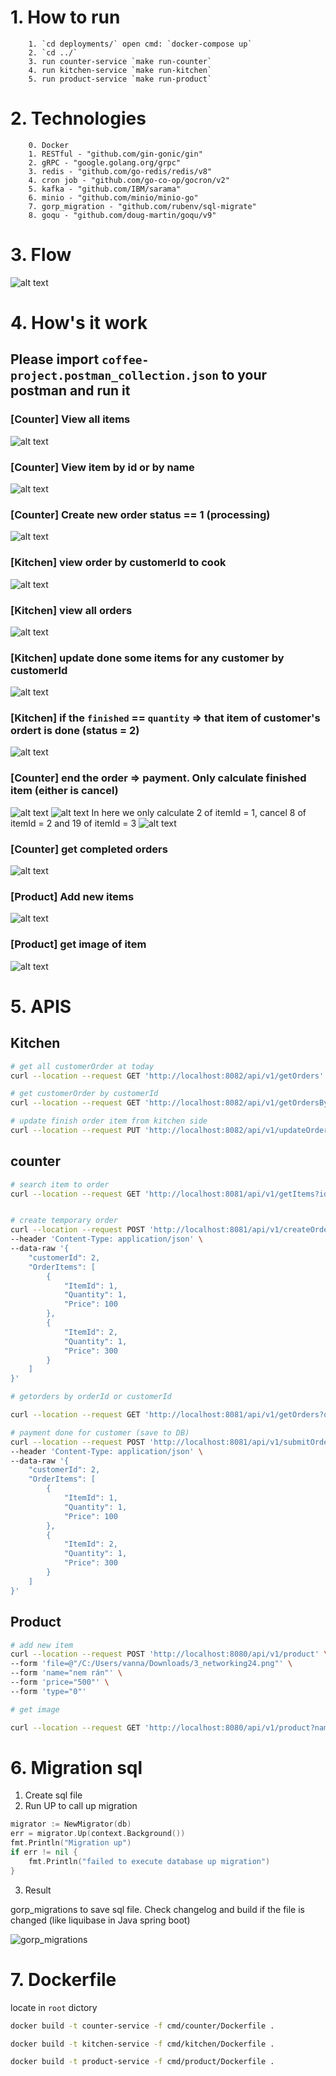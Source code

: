 # 1. How to run

        1. `cd deployments/` open cmd: `docker-compose up`
        2. `cd ../`
        3. run counter-service `make run-counter`
        4. run kitchen-service `make run-kitchen`
        5. run product-service `make run-product`

# 2. Technologies

        0. Docker
        1. RESTful - "github.com/gin-gonic/gin"
        2. gRPC - "google.golang.org/grpc"
        3. redis - "github.com/go-redis/redis/v8"
        4. cron job - "github.com/go-co-op/gocron/v2"
        5. kafka - "github.com/IBM/sarama"
        6. minio - "github.com/minio/minio-go"
        7. gorp_migration - "github.com/rubenv/sql-migrate"
        8. goqu - "github.com/doug-martin/goqu/v9"

# 3. Flow

![alt text](docs/flow.png)


# 4. How's it work

## Please import `coffee-project.postman_collection.json` to your postman and run it

### [Counter] View all items
![alt text](docs/2.png)
### [Counter] View item by id or by name
![alt text](docs/3.png)
### [Counter] Create new order status == 1 (processing)
![alt text](docs/1.png)
### [Kitchen] view order by customerId to cook
![alt text](docs/4.png)
### [Kitchen] view all orders
![alt text](docs/5.png)
### [Kitchen] update done some items for any customer by customerId
![alt text](docs/6.png)
### [Kitchen] if the `finished` == `quantity` => that item of customer's ordert is done (status = 2)
![alt text](docs/7.png)
### [Counter] end the order => payment. Only calculate finished item (either is cancel)
![alt text](docs/8.png)
![alt text](docs/10.png)
In here we only calculate 2 of itemId = 1, cancel 8 of itemId = 2 and 19 of itemId = 3
![alt text](docs/9.png)
### [Counter] get completed orders
![alt text](docs/11.png)
### [Product] Add new items
![alt text](docs/12.png)
### [Product] get image of item
![alt text](docs/13.png)

# 5. APIS

## Kitchen
```bash
# get all customerOrder at today
curl --location --request GET 'http://localhost:8082/api/v1/getOrders'

# get customerOrder by customerId
curl --location --request GET 'http://localhost:8082/api/v1/getOrdersByCustomerId?customerId=2'

# update finish order item from kitchen side
curl --location --request PUT 'http://localhost:8082/api/v1/updateOrderStatus?customerId=2&itemId=1&finished=1'

```

## counter
```bash
# search item to order
curl --location --request GET 'http://localhost:8081/api/v1/getItems?id=4&name=thịt'


# create temporary order
curl --location --request POST 'http://localhost:8081/api/v1/createOrder' \
--header 'Content-Type: application/json' \
--data-raw '{
    "customerId": 2,
    "OrderItems": [
        {
            "ItemId": 1,
            "Quantity": 1,
            "Price": 100
        },
        {
            "ItemId": 2,
            "Quantity": 1,
            "Price": 300
        }
    ]
}'

# getorders by orderId or customerId

curl --location --request GET 'http://localhost:8081/api/v1/getOrders?orderId=1&customerId=2'

# payment done for customer (save to DB)
curl --location --request POST 'http://localhost:8081/api/v1/submitOrder?customerId=2' \
--header 'Content-Type: application/json' \
--data-raw '{
    "customerId": 2,
    "OrderItems": [
        {
            "ItemId": 1,
            "Quantity": 1,
            "Price": 100
        },
        {
            "ItemId": 2,
            "Quantity": 1,
            "Price": 300
        }
    ]
}'
```

## Product 

```bash
# add new item
curl --location --request POST 'http://localhost:8080/api/v1/product' \
--form 'file=@"/C:/Users/vanna/Downloads/3_networking24.png"' \
--form 'name="nem rán"' \
--form 'price="500"' \
--form 'type="0"'

# get image

curl --location --request GET 'http://localhost:8080/api/v1/product?name=image_file_nem_rán.png'
```


# 6. Migration sql

1. Create sql file
2. Run UP to call up migration

```go
migrator := NewMigrator(db)
err = migrator.Up(context.Background())
fmt.Println("Migration up")
if err != nil {
    fmt.Println("failed to execute database up migration")
}
```
3. Result

gorp_migrations to save sql file. Check changelog and build if the file is changed (like liquibase in Java spring boot)

![gorp_migrations](docs/migrateDB.png)

# 7. Dockerfile

locate in `root` dictory

```bash
docker build -t counter-service -f cmd/counter/Dockerfile .

docker build -t kitchen-service -f cmd/kitchen/Dockerfile .

docker build -t product-service -f cmd/product/Dockerfile .
```

